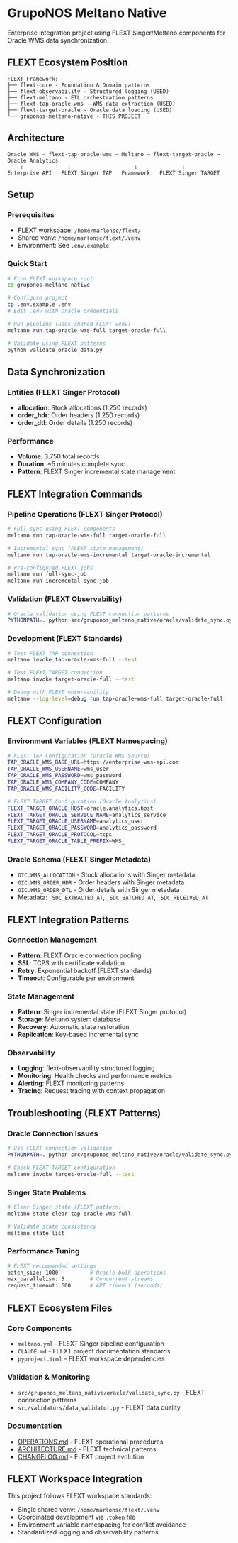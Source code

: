 # GrupoNOS Meltano Native

Enterprise integration project using FLEXT Singer/Meltano components for Oracle WMS data synchronization.

## FLEXT Ecosystem Position

```
FLEXT Framework:
├── flext-core - Foundation & Domain patterns
├── flext-observability - Structured logging (USED)
├── flext-meltano - ETL orchestration patterns  
├── flext-tap-oracle-wms - WMS data extraction (USED)
├── flext-target-oracle - Oracle data loading (USED)
└── gruponos-meltano-native - THIS PROJECT
```

## Architecture

```
Oracle WMS → flext-tap-oracle-wms → Meltano → flext-target-oracle → Oracle Analytics
    ↓              ↓                    ↓              ↓
Enterprise API   FLEXT Singer TAP   Framework   FLEXT Singer TARGET
```

## Setup

### Prerequisites
- FLEXT workspace: `/home/marlonsc/flext/`
- Shared venv: `/home/marlonsc/flext/.venv` 
- Environment: See `.env.example`

### Quick Start
```bash
# From FLEXT workspace root
cd gruponos-meltano-native

# Configure project
cp .env.example .env
# Edit .env with Oracle credentials

# Run pipeline (uses shared FLEXT venv)
meltano run tap-oracle-wms-full target-oracle-full

# Validate using FLEXT patterns
python validate_oracle_data.py
```

## Data Synchronization

### Entities (FLEXT Singer Protocol)
- **allocation**: Stock allocations (1.250 records)
- **order_hdr**: Order headers (1.250 records)
- **order_dtl**: Order details (1.250 records)

### Performance
- **Volume**: 3.750 total records
- **Duration**: ~5 minutes complete sync
- **Pattern**: FLEXT Singer incremental state management

## FLEXT Integration Commands

### Pipeline Operations (FLEXT Singer Protocol)
```bash
# Full sync using FLEXT components
meltano run tap-oracle-wms-full target-oracle-full

# Incremental sync (FLEXT state management)
meltano run tap-oracle-wms-incremental target-oracle-incremental

# Pre-configured FLEXT jobs
meltano run full-sync-job
meltano run incremental-sync-job
```

### Validation (FLEXT Observability)
```bash
# Oracle validation using FLEXT connection patterns
PYTHONPATH=. python src/gruponos_meltano_native/oracle/validate_sync.py
```

### Development (FLEXT Standards)
```bash
# Test FLEXT TAP connection
meltano invoke tap-oracle-wms-full --test

# Test FLEXT TARGET connection
meltano invoke target-oracle-full --test

# Debug with FLEXT observability
meltano --log-level=debug run tap-oracle-wms-full target-oracle-full
```

## FLEXT Configuration

### Environment Variables (FLEXT Namespacing)
```bash
# FLEXT TAP Configuration (Oracle WMS Source)
TAP_ORACLE_WMS_BASE_URL=https://enterprise-wms-api.com
TAP_ORACLE_WMS_USERNAME=wms_user
TAP_ORACLE_WMS_PASSWORD=wms_password
TAP_ORACLE_WMS_COMPANY_CODE=COMPANY
TAP_ORACLE_WMS_FACILITY_CODE=FACILITY

# FLEXT TARGET Configuration (Oracle Analytics)
FLEXT_TARGET_ORACLE_HOST=oracle.analytics.host
FLEXT_TARGET_ORACLE_SERVICE_NAME=analytics_service
FLEXT_TARGET_ORACLE_USERNAME=analytics_user
FLEXT_TARGET_ORACLE_PASSWORD=analytics_password
FLEXT_TARGET_ORACLE_PROTOCOL=tcps
FLEXT_TARGET_ORACLE_TABLE_PREFIX=WMS_
```

### Oracle Schema (FLEXT Singer Metadata)
- `OIC.WMS_ALLOCATION` - Stock allocations with Singer metadata
- `OIC.WMS_ORDER_HDR` - Order headers with Singer metadata  
- `OIC.WMS_ORDER_DTL` - Order details with Singer metadata
- Metadata: `_SDC_EXTRACTED_AT`, `_SDC_BATCHED_AT`, `_SDC_RECEIVED_AT`

## FLEXT Integration Patterns

### Connection Management
- **Pattern**: FLEXT Oracle connection pooling
- **SSL**: TCPS with certificate validation
- **Retry**: Exponential backoff (FLEXT standards)
- **Timeout**: Configurable per environment

### State Management  
- **Pattern**: Singer incremental state (FLEXT Singer protocol)
- **Storage**: Meltano system database
- **Recovery**: Automatic state restoration
- **Replication**: Key-based incremental sync

### Observability
- **Logging**: flext-observability structured logging
- **Monitoring**: Health checks and performance metrics
- **Alerting**: FLEXT monitoring patterns
- **Tracing**: Request tracing with context propagation

## Troubleshooting (FLEXT Patterns)

### Oracle Connection Issues
```bash
# Use FLEXT connection validation
PYTHONPATH=. python src/gruponos_meltano_native/oracle/validate_sync.py

# Check FLEXT TARGET configuration
meltano invoke target-oracle-full --test
```

### Singer State Problems
```bash
# Clear Singer state (FLEXT pattern)
meltano state clear tap-oracle-wms-full

# Validate state consistency
meltano state list
```

### Performance Tuning
```bash
# FLEXT recommended settings
batch_size: 1000          # Oracle bulk operations
max_parallelism: 5        # Concurrent streams
request_timeout: 600      # API timeout (seconds)
```

## FLEXT Ecosystem Files

### Core Components
- `meltano.yml` - FLEXT Singer pipeline configuration
- `CLAUDE.md` - FLEXT project documentation standards
- `pyproject.toml` - FLEXT workspace dependencies

### Validation & Monitoring
- `src/gruponos_meltano_native/oracle/validate_sync.py` - FLEXT connection patterns
- `src/validators/data_validator.py` - FLEXT data quality

### Documentation
- [OPERATIONS.md](OPERATIONS.md) - FLEXT operational procedures
- [ARCHITECTURE.md](ARCHITECTURE.md) - FLEXT technical patterns
- [CHANGELOG.md](CHANGELOG.md) - FLEXT project evolution

## FLEXT Workspace Integration

This project follows FLEXT workspace standards:
- Single shared venv: `/home/marlonsc/flext/.venv`
- Coordinated development via `.token` file
- Environment variable namespacing for conflict avoidance
- Standardized logging and observability patterns
